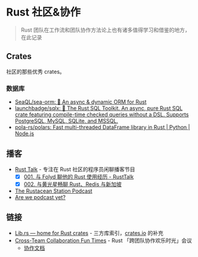 # Rust 社区&协作

> Rust 团队在工作流和团队协作方法论上也有诸多值得学习和借鉴的地方，在此记录

## Crates
社区的那些优秀 crates。

### 数据库
- [SeaQL/sea-orm: 🐚 An async & dynamic ORM for Rust](https://github.com/SeaQL/sea-orm)
- [launchbadge/sqlx: 🧰 The Rust SQL Toolkit. An async, pure Rust SQL crate featuring compile-time checked queries without a DSL. Supports PostgreSQL, MySQL, SQLite, and MSSQL.](https://github.com/launchbadge/sqlx)
- [pola-rs/polars: Fast multi-threaded DataFrame library in Rust | Python | Node.js](https://github.com/pola-rs/polars)

## 播客
- [Rust Talk](https://github.com/RustTalk/rusttalk.github.io) - 专注在 Rust 社区的程序员闲聊播客节目
	- [x] [001. 与 Folyd 聊他的 Rust 使用经历 - RustTalk](https://www.xiaoyuzhoufm.com/episode/61effdd0c999d90198f1ba90?s=eyJ1IjogIjVlN2RkYTkwMGE3YmQ4MDljMmU4N2MxMSJ9)
	- [x] [002. 与黄光星畅聊 Rust、Redis 与新加坡](https://www.xiaoyuzhoufm.com/episode/61fa9540c120ae716dbddd36)
- [The Rustacean Station Podcast](https://rustacean-station.org/)
- [Are we podcast yet?](https://arewepodcastyet.com/)

## 链接
- [Lib.rs — home for Rust crates](https://lib.rs/) - 三方库索引，[crates.io](https://crates.io/) 的补充
- [Cross-Team Collaboration Fun Times](https://rust-ctcft.github.io/ctcft/) - Rust 「跨团队协作欢乐时光」会议
  - [协作文档](https://hackmd.io/@rust-ctcft)

